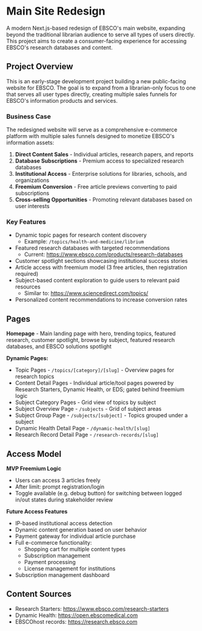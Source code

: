 # Main Site Redesign

A modern Next.js-based redesign of EBSCO's main website, expanding beyond the traditional librarian audience to serve all types of users directly. This project aims to create a consumer-facing experience for accessing EBSCO's research databases and content.

## Project Overview

This is an early-stage development project building a new public-facing website for EBSCO. The goal is to expand from a librarian-only focus to one that serves all user types directly, creating multiple sales funnels for EBSCO's information products and services.

### Business Case

The redesigned website will serve as a comprehensive e-commerce platform with multiple sales funnels designed to monetize EBSCO's information assets:

1. **Direct Content Sales** - Individual articles, research papers, and reports
2. **Database Subscriptions** - Premium access to specialized research databases
3. **Institutional Access** - Enterprise solutions for libraries, schools, and organizations
4. **Freemium Conversion** - Free article previews converting to paid subscriptions
5. **Cross-selling Opportunities** - Promoting relevant databases based on user interests

### Key Features

- Dynamic topic pages for research content discovery
  - Example: `/topics/health-and-medicine/librium`
- Featured research databases with targeted recommendations
  - Current: https://www.ebsco.com/products/research-databases
- Customer spotlight sections showcasing institutional success stories
- Article access with freemium model (3 free articles, then registration required)
- Subject-based content exploration to guide users to relevant paid resources
  - Similar to: https://www.sciencedirect.com/topics/
- Personalized content recommendations to increase conversion rates

## Pages

**Homepage** - Main landing page with hero, trending topics, featured research, customer spotlight, browse by subject, featured research databases, and EBSCO solutions spotlight

**Dynamic Pages:**

- Topic Pages - `/topics/[category]/[slug]` - Overview pages for research topics
- Content Detail Pages - Individual article/tool pages powered by Research Starters, Dynamic Health, or EDS; gated behind freemium logic
- Subject Category Pages - Grid view of topics by subject
- Subject Overview Page - `/subjects` - Grid of subject areas
- Subject Group Page - `/subjects/[subject]` - Topics grouped under a subject
- Dynamic Health Detail Page - `/dynamic-health/[slug]`
- Research Record Detail Page - `/research-records/[slug]`

## Access Model

**MVP Freemium Logic**

- Users can access 3 articles freely
- After limit: prompt registration/login
- Toggle available (e.g. debug button) for switching between logged in/out states during stakeholder review

**Future Access Features**

- IP-based institutional access detection
- Dynamic content generation based on user behavior
- Payment gateway for individual article purchase
- Full e-commerce functionality:
  - Shopping cart for multiple content types
  - Subscription management
  - Payment processing
  - License management for institutions
- Subscription management dashboard

## Content Sources

- Research Starters: https://www.ebsco.com/research-starters
- Dynamic Health: https://open.ebscomedical.com
- EBSCOhost records: https://research.ebsco.com
